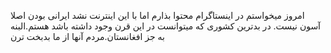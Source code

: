 امروز میخواستم در اینستاگرام محتوا بذارم اما با این اینترنت نشد
ایرانی بودن اصلا آسون نیست. در بدترین کشوری که میتوانست در این قرن وجود داشته باشد هستم.البنه به جز افغانستان.مردم آنها از ما بدبخت ترن
